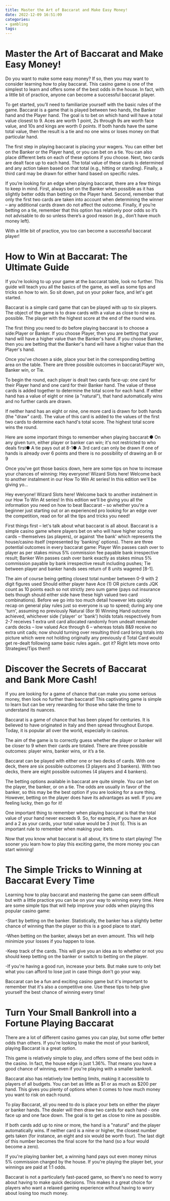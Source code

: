 ```yaml
---
title: Master the Art of Baccarat and Make Easy Money!
date: 2022-12-09 16:51:09
categories:
- gambling
tags:
---
```



#  Master the Art of Baccarat and Make Easy Money!

Do you want to make some easy money? If so, then you may want to consider learning how to play baccarat. This casino game is one of the simplest to learn and offers some of the best odds in the house. In fact, with a little bit of practice, anyone can become a successful baccarat player.

To get started, you’ll need to familiarize yourself with the basic rules of the game. Baccarat is a game that is played between two hands, the Banker hand and the Player hand. The goal is to bet on which hand will have a total value closest to 9. Aces are worth 1 point, 2s through 9s are worth face value, and 10s and kings are worth 0 points. If both hands have the same total value, then the result is a tie and no one wins or loses money on that particular hand.

The first step in playing baccarat is placing your wagers. You can either bet on the Banker or the Player hand, or you can bet on a tie. You can also place different bets on each of these options if you choose. Next, two cards are dealt face up to each hand. The total value of these cards is determined and any action taken based on that total (e.g., hitting or standing). Finally, a third card may be drawn for either hand based on specific rules.

If you’re looking for an edge when playing baccarat, there are a few things to keep in mind. First, always bet on the Banker when possible as it has slightly better odds than betting on the Player hand. Second, remember that only the first two cards are taken into account when determining the winner – any additional cards drawn do not affect the outcome. Finally, if you’re betting on a tie, remember that this option has relatively poor odds so it’s not advisable to do so unless there’s a good reason (e.g., don’t have much money left).

With a little bit of practice, you too can become a successful baccarat player!

#  How to Win at Baccarat: The Ultimate Guide

If you're looking to up your game at the baccarat table, look no further. This guide will teach you all the basics of the game, as well as some tips and tricks on how to win. So sit down, put on your poker face, and let's get started.

Baccarat is a simple card game that can be played with up to six players. The object of the game is to draw cards with a value as close to nine as possible. The player with the highest score at the end of the round wins.

The first thing you need to do before playing baccarat is to choose a side:Player or Banker. If you choose Player, then you are betting that your hand will have a higher value than the Banker's hand. If you choose Banker, then you are betting that the Banker's hand will have a higher value than the Player's hand.

Once you've chosen a side, place your bet in the corresponding betting area on the table. There are three possible outcomes in baccarat:Player win, Banker win, or Tie.

To begin the round, each player is dealt two cards face-up: one card for their Player hand and one card for their Banker hand. The value of these cards is added together to determine the total score for each hand. If either hand has a value of eight or nine (a "natural"), that hand automatically wins and no further cards are drawn.

If neither hand has an eight or nine, one more card is drawn for both hands (the "draw" card). The value of this card is added to the values of the first two cards to determine each hand's total score. The highest total score wins the round.

Here are some important things to remember when playing baccarat:● On any given turn, either player or banker can win; it's not restricted to who deals first● A tie pays out at 8-1● A 3rd card can only be drawn if one of hands is already over 6 points and there is no possibility of drawing an 8 or 9

Once you've got those basics down, here are some tips on how to increase your chances of winning:
Hey everyone! Wizard Slots here! Welcome back to another instalment in our How To Win At series! In this edition we'll be giving yo... 

Hey everyone! Wizard Slots here! Welcome back to another instalment in our How To Win At series! In this edition we'll be giving you all the information you need on how to beat Baccarat – so whether you're a beginner just starting out or an experienced pro looking for an edge over the competition, read on for all the tips and tricks you need!   

First things first – let's talk about what baccarat is all about. Baccarat is a simple casino game where players bet on who will have higher scoring cards – themselves (as players), or against 'the bank' which represents the house/casino itself (represented by 'banking' options). There are three potential outcomes in every baccarat game: Player Win passes cash over to player as per stakes minus 5% commission fee payable bank irrespective result; Banker Win passes cash over bank exactly as stakes minus 5% commission payable by bank irrespective result including pushes; Tie between player and banker hands sees return of 8 units wagered [8-1]. 

The aim of course being getting closest total number between 0-9 with 2 digit figures used Should either player have Ace (1) OR picture cards JQK count as 10 points each so not strictly zero sum game (pays out insurance bets though should either side have these high valued two card combinations). Before we go into too much detail however lets quickly recap on general play rules just so everyone is up to speed; during any one 'turn', assuming no previously Natural (8or 9) Winning Hand outcome achieved, whichever side ('player' or 'bank') holds totals respectively from 2-7 receives 1 extra unit card allocated randomly from undealt remainder cards decks – low valued Ace through 6 – whereas totals 8&9 receive no extra unit cads; now should turning over resulting third card bring totals into picture which were not holding originally any previously d Total Card would get re-dealt following same basic rules again.. got it? Right lets move onto Strategies/Tips then!!

#  Discover the Secrets of Baccarat and Bank More Cash!

If you are looking for a game of chance that can make you some serious money, then look no further than baccarat! This captivating game is simple to learn but can be very rewarding for those who take the time to understand its nuances.

Baccarat is a game of chance that has been played for centuries. It is believed to have originated in Italy and then spread throughout Europe. Today, it is popular all over the world, especially in casinos.

The aim of the game is to correctly guess whether the player or banker will be closer to 9 when their cards are totaled. There are three possible outcomes: player wins, banker wins, or it’s a tie.

Baccarat can be played with either one or two decks of cards. With one deck, there are six possible outcomes (3 players and 3 bankers). With two decks, there are eight possible outcomes (4 players and 4 bankers).

The betting options available in baccarat are quite simple. You can bet on the player, the banker, or on a tie. The odds are usually in favor of the banker, so this may be the best option if you are looking for a sure thing. However, betting on the player does have its advantages as well. If you are feeling lucky, then go for it!

One important thing to remember when playing baccarat is that the total value of your hand never exceeds 9. So, for example, if you have an Ace and a 2 as your cards, your total value would be 3 (not 5). This is an important rule to remember when making your bets.

Now that you know what baccarat is all about, it’s time to start playing! The sooner you learn how to play this exciting game, the more money you can start winning!

#  The Simple Tricks to Winning at Baccarat Every Time

Learning how to play baccarat and mastering the game can seem difficult but with a little practice you can be on your way to winning every time. Here are some simple tips that will help improve your odds when playing this popular casino game:

-Start by betting on the banker. Statistically, the banker has a slightly better chance of winning than the player so this is a good place to start.

-When betting on the banker, always bet an even amount. This will help minimize your losses if you happen to lose.

-Keep track of the cards. This will give you an idea as to whether or not you should keep betting on the banker or switch to betting on the player.

-If you're having a good run, increase your bets. But make sure to only bet what you can afford to lose just in case things don't go your way.

Baccarat can be a fun and exciting casino game but it's important to remember that it's also a competitive one. Use these tips to help give yourself the best chance of winning every time!

#  Turn Your Small Bankroll into a Fortune Playing Baccarat

There are a lot of different casino games you can play, but some offer better odds than others. If you're looking to make the most of your bankroll, playing Baccarat is a great option.

This game is relatively simple to play, and offers some of the best odds in the casino. In fact, the house edge is just 1.36%. That means you have a good chance of winning, even if you're playing with a smaller bankroll.

Baccarat also has relatively low betting limits, making it accessible to players of all budgets. You can bet as little as $1 or as much as $200 per hand. This gives you plenty of options when it comes to how much money you want to risk on each round.

To play Baccarat, all you need to do is place your bets on either the player or banker hands. The dealer will then draw two cards for each hand - one face up and one face down. The goal is to get as close to nine as possible.

If both cards add up to nine or more, the hand is a "natural" and the player automatically wins. If neither card is a nine or higher, the closest number gets taken (for instance, an eight and six would be worth four). The last digit of this number becomes the final score for the hand (so a four would become a zero).

If you're playing banker bet, a winning hand pays out even money minus 5% commission charged by the house. If you're playing the player bet, your winnings are paid at 1:1 odds.

Baccarat is not a particularly fast-paced game, so there's no need to worry about having to make quick decisions. This makes it a great choice for players who want a relaxed gaming experience without having to worry about losing too much money.